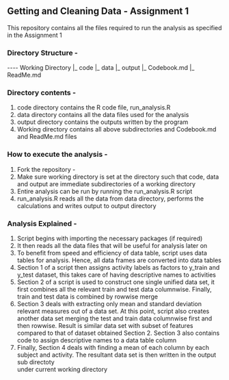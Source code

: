 ## Getting and Cleaning Data - Assignment 1

This repository contains all the files required to run the analysis as specified in the Assignment 1

### Directory Structure - 

---- Working Directory
      |_ code
	  |_ data
	  |_ output
	  |_ Codebook.md
	  |_ ReadMe.md
	  


### Directory contents - 	  

1. code directory contains the R code file, run_analysis.R
2. data directory contains all the data files used for the analysis
3. output directory contains the outputs written by the program
4. Working directory contains all above subdirectories and Codebook.md and ReadMe.md files


### How to execute the analysis -

1. Fork the repository - 
2. Make sure working directory is set at the directory such that code, data and output are immediate subdirectories of a working directory
3. Entire analysis can be run by running the run_analysis.R script  	  
4. run_analysis.R reads all the data from data directory, performs the calculations and writes output to output directory


### Analysis Explained - 

1. Script begins with importing the necessary packages (if required)
2. It then reads all the data files that will be useful for analysis later on
3. To benefit from speed and efficiency of data table, script uses data tables for analysis. Hence, all data frames are converted into data tables
4. Section 1 of a script then assigns activity labels as factors to y_train and y_test dataset, this takes care of having descriptive names to activities
5. Section 2 of a script is used to construct one single unified data set, it first combines all the relevant train and test data columnwise. Finally,
   train and test data is combined by rowwise merge
6. Section 3 deals with extracting only mean and standard deviation relevant measures out of a data set. At this point, script also creates another data set
   merging the test and train data columnwise first and then rowwise. Result is similar data set with subset of features compared to that of dataset obtained
   Section 2. Section 3 also contains code to assign descriptive names to a data table column
7. Finally, Section 4 deals with finding a mean of each column by each subject and activity. The resultant data set is then written in the output sub directoty     
   under current working directory
